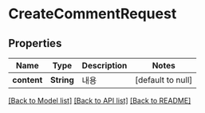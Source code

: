 # CreateCommentRequest

## Properties

| Name        | Type       | Description | Notes             |
|-------------|------------|-------------|-------------------|
| **content** | **String** | 내용          | [default to null] |

[[Back to Model list]](../API#documentation-for-models) [[Back to API list]](../API#documentation-for-api-endpoints) [[Back to README]](../API)


